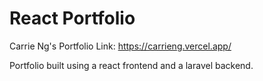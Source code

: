 # React Portfolio

Carrie Ng's Portfolio Link: https://carrieng.vercel.app/

Portfolio built using a react frontend and a laravel backend.


